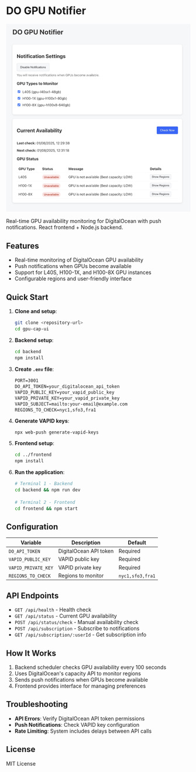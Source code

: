 # DO GPU Notifier

![Screenshot](screenshot.jpg)

Real-time GPU availability monitoring for DigitalOcean with push notifications. React frontend + Node.js backend.

## Features

- Real-time monitoring of DigitalOcean GPU availability
- Push notifications when GPUs become available
- Support for L40S, H100-1X, and H100-8X GPU instances
- Configurable regions and user-friendly interface

## Quick Start

1. **Clone and setup**:
   ```bash
   git clone <repository-url>
   cd gpu-cap-ui
   ```

2. **Backend setup**:
   ```bash
   cd backend
   npm install
   ```

3. **Create `.env` file**:
   ```env
   PORT=3001
   DO_API_TOKEN=your_digitalocean_api_token
   VAPID_PUBLIC_KEY=your_vapid_public_key
   VAPID_PRIVATE_KEY=your_vapid_private_key
   VAPID_SUBJECT=mailto:your-email@example.com
   REGIONS_TO_CHECK=nyc1,sfo3,fra1
   ```

4. **Generate VAPID keys**:
   ```bash
   npx web-push generate-vapid-keys
   ```

5. **Frontend setup**:
   ```bash
   cd ../frontend
   npm install
   ```

6. **Run the application**:
   ```bash
   # Terminal 1 - Backend
   cd backend && npm run dev
   
   # Terminal 2 - Frontend
   cd frontend && npm start
   ```

## Configuration

| Variable | Description | Default |
|----------|-------------|---------|
| `DO_API_TOKEN` | DigitalOcean API token | Required |
| `VAPID_PUBLIC_KEY` | VAPID public key | Required |
| `VAPID_PRIVATE_KEY` | VAPID private key | Required |
| `REGIONS_TO_CHECK` | Regions to monitor | `nyc1,sfo3,fra1` |

## API Endpoints

- `GET /api/health` - Health check
- `GET /api/status` - Current GPU availability
- `POST /api/status/check` - Manual availability check
- `POST /api/subscription` - Subscribe to notifications
- `GET /api/subscription/:userId` - Get subscription info

## How It Works

1. Backend scheduler checks GPU availability every 100 seconds
2. Uses DigitalOcean's capacity API to monitor regions
3. Sends push notifications when GPUs become available
4. Frontend provides interface for managing preferences

## Troubleshooting

- **API Errors**: Verify DigitalOcean API token permissions
- **Push Notifications**: Check VAPID key configuration
- **Rate Limiting**: System includes delays between API calls

## License

MIT License 